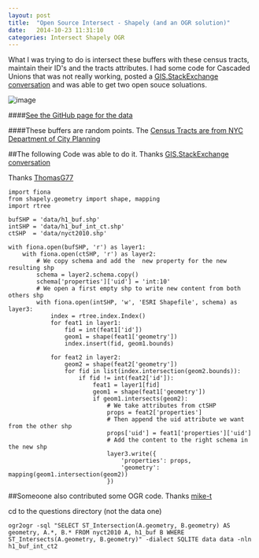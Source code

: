 ```yaml
---
layout: post
title:  "Open Source Intersect - Shapely (and an OGR solution)"
date:   2014-10-23 11:31:10
categories: Intersect Shapely OGR
---
```











What I was trying to do is intersect these buffers with these census tracts, maintain their ID's and the tracts attributes. I had some code for Cascaded Unions that was not really working, posted a [GIS.StackExchange conversation](http://gis.stackexchange.com/questions/119374/intersect-shapefiles-using-shapely) and was able to get two open souce soluations. 

![image](https://dl.dropboxusercontent.com/u/36281098/images/shapely_intersect.png)

####[See the GitHub page for the data](https://github.com/nygeog/questions/tree/master/shapely_intersect)



####These buffers are random points. The [Census Tracts are from NYC Department of City Planning](http://www.nyc.gov/html/dcp/html/bytes/districts_download_metadata.shtml#cbt)


##The following Code was able to do it. Thanks 
[GIS.StackExchange conversation](http://gis.stackexchange.com/questions/119374/intersect-shapefiles-using-shapely)

Thanks [ThomasG77](http://gis.stackexchange.com/users/638/thomasg77)


    import fiona
    from shapely.geometry import shape, mapping
    import rtree

    bufSHP = 'data/h1_buf.shp'
    intSHP = 'data/h1_buf_int_ct.shp'
    ctSHP  = 'data/nyct2010.shp'

    with fiona.open(bufSHP, 'r') as layer1:
        with fiona.open(ctSHP, 'r') as layer2:
            # We copy schema and add the  new property for the new resulting shp
            schema = layer2.schema.copy()
            schema['properties']['uid'] = 'int:10'
            # We open a first empty shp to write new content from both others shp
            with fiona.open(intSHP, 'w', 'ESRI Shapefile', schema) as layer3:
                index = rtree.index.Index()
                for feat1 in layer1:
                    fid = int(feat1['id'])
                    geom1 = shape(feat1['geometry'])
                    index.insert(fid, geom1.bounds)

                for feat2 in layer2:
                    geom2 = shape(feat2['geometry'])
                    for fid in list(index.intersection(geom2.bounds)):
                        if fid != int(feat2['id']):
                            feat1 = layer1[fid]
                            geom1 = shape(feat1['geometry'])
                            if geom1.intersects(geom2):
                                # We take attributes from ctSHP
                                props = feat2['properties']
                                # Then append the uid attribute we want from the other shp
                                props['uid'] = feat1['properties']['uid']
                                # Add the content to the right schema in the new shp
                                layer3.write({
                                    'properties': props,
                                    'geometry': mapping(geom1.intersection(geom2))
                                })
                                
                                
##Someoone also contributed some OGR code.
Thanks [mike-t](http://gis.stackexchange.com/users/1872/mike-t)

cd to the questions directory (not the data one)

	ogr2ogr -sql "SELECT ST_Intersection(A.geometry, B.geometry) AS geometry, A.*, B.* FROM nyct2010 A, h1_buf B WHERE ST_Intersects(A.geometry, B.geometry)" -dialect SQLITE data data -nln h1_buf_int_ct2